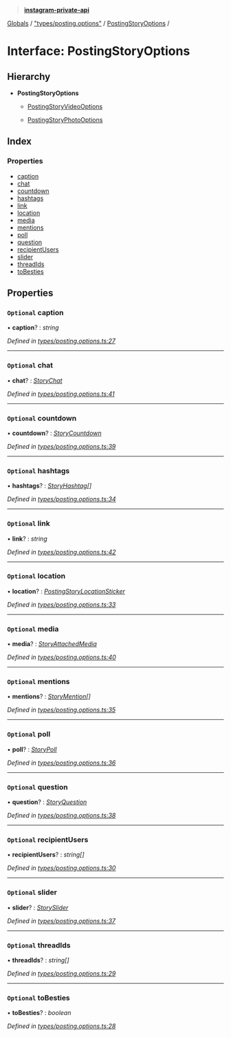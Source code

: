 > **[instagram-private-api](../README.md)**

[Globals](../globals.md) / ["types/posting.options"](../modules/_types_posting_options_.md) / [PostingStoryOptions](_types_posting_options_.postingstoryoptions.md) /

# Interface: PostingStoryOptions

## Hierarchy

* **PostingStoryOptions**

  * [PostingStoryVideoOptions](_types_posting_video_options_.postingstoryvideooptions.md)

  * [PostingStoryPhotoOptions](_types_posting_photo_options_.postingstoryphotooptions.md)

## Index

### Properties

* [caption](_types_posting_options_.postingstoryoptions.md#optional-caption)
* [chat](_types_posting_options_.postingstoryoptions.md#optional-chat)
* [countdown](_types_posting_options_.postingstoryoptions.md#optional-countdown)
* [hashtags](_types_posting_options_.postingstoryoptions.md#optional-hashtags)
* [link](_types_posting_options_.postingstoryoptions.md#optional-link)
* [location](_types_posting_options_.postingstoryoptions.md#optional-location)
* [media](_types_posting_options_.postingstoryoptions.md#optional-media)
* [mentions](_types_posting_options_.postingstoryoptions.md#optional-mentions)
* [poll](_types_posting_options_.postingstoryoptions.md#optional-poll)
* [question](_types_posting_options_.postingstoryoptions.md#optional-question)
* [recipientUsers](_types_posting_options_.postingstoryoptions.md#optional-recipientusers)
* [slider](_types_posting_options_.postingstoryoptions.md#optional-slider)
* [threadIds](_types_posting_options_.postingstoryoptions.md#optional-threadids)
* [toBesties](_types_posting_options_.postingstoryoptions.md#optional-tobesties)

## Properties

### `Optional` caption

• **caption**? : *string*

*Defined in [types/posting.options.ts:27](https://github.com/Nerixyz/instagram-private-api/blob/e5037ee/src/types/posting.options.ts#L27)*

___

### `Optional` chat

• **chat**? : *[StoryChat](_types_media_configure_story_options_.storychat.md)*

*Defined in [types/posting.options.ts:41](https://github.com/Nerixyz/instagram-private-api/blob/e5037ee/src/types/posting.options.ts#L41)*

___

### `Optional` countdown

• **countdown**? : *[StoryCountdown](_types_media_configure_story_options_.storycountdown.md)*

*Defined in [types/posting.options.ts:39](https://github.com/Nerixyz/instagram-private-api/blob/e5037ee/src/types/posting.options.ts#L39)*

___

### `Optional` hashtags

• **hashtags**? : *[StoryHashtag](_types_media_configure_story_options_.storyhashtag.md)[]*

*Defined in [types/posting.options.ts:34](https://github.com/Nerixyz/instagram-private-api/blob/e5037ee/src/types/posting.options.ts#L34)*

___

### `Optional` link

• **link**? : *string*

*Defined in [types/posting.options.ts:42](https://github.com/Nerixyz/instagram-private-api/blob/e5037ee/src/types/posting.options.ts#L42)*

___

### `Optional` location

• **location**? : *[PostingStoryLocationSticker](_types_posting_options_.postingstorylocationsticker.md)*

*Defined in [types/posting.options.ts:33](https://github.com/Nerixyz/instagram-private-api/blob/e5037ee/src/types/posting.options.ts#L33)*

___

### `Optional` media

• **media**? : *[StoryAttachedMedia](_types_media_configure_story_options_.storyattachedmedia.md)*

*Defined in [types/posting.options.ts:40](https://github.com/Nerixyz/instagram-private-api/blob/e5037ee/src/types/posting.options.ts#L40)*

___

### `Optional` mentions

• **mentions**? : *[StoryMention](_types_media_configure_story_options_.storymention.md)[]*

*Defined in [types/posting.options.ts:35](https://github.com/Nerixyz/instagram-private-api/blob/e5037ee/src/types/posting.options.ts#L35)*

___

### `Optional` poll

• **poll**? : *[StoryPoll](_types_media_configure_story_options_.storypoll.md)*

*Defined in [types/posting.options.ts:36](https://github.com/Nerixyz/instagram-private-api/blob/e5037ee/src/types/posting.options.ts#L36)*

___

### `Optional` question

• **question**? : *[StoryQuestion](_types_media_configure_story_options_.storyquestion.md)*

*Defined in [types/posting.options.ts:38](https://github.com/Nerixyz/instagram-private-api/blob/e5037ee/src/types/posting.options.ts#L38)*

___

### `Optional` recipientUsers

• **recipientUsers**? : *string[]*

*Defined in [types/posting.options.ts:30](https://github.com/Nerixyz/instagram-private-api/blob/e5037ee/src/types/posting.options.ts#L30)*

___

### `Optional` slider

• **slider**? : *[StorySlider](_types_media_configure_story_options_.storyslider.md)*

*Defined in [types/posting.options.ts:37](https://github.com/Nerixyz/instagram-private-api/blob/e5037ee/src/types/posting.options.ts#L37)*

___

### `Optional` threadIds

• **threadIds**? : *string[]*

*Defined in [types/posting.options.ts:29](https://github.com/Nerixyz/instagram-private-api/blob/e5037ee/src/types/posting.options.ts#L29)*

___

### `Optional` toBesties

• **toBesties**? : *boolean*

*Defined in [types/posting.options.ts:28](https://github.com/Nerixyz/instagram-private-api/blob/e5037ee/src/types/posting.options.ts#L28)*